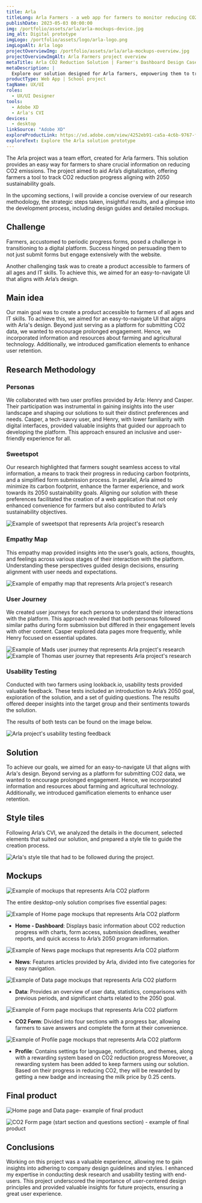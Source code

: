 ```yaml
---
title: Arla
titleLong: Arla Farmers - a web app for farmers to monitor reducing CO2 emissions
publishDate: 2023-05-03 00:00:00
img: /portfolio/assets/arla/arla-mockups-device.jpg
img_alt: Digital prototype
imgLogo: /portfolio/assets/logo/arla-logo.png
imgLogoAlt: Arla logo
projectOverviewImg: /portfolio/assets/arla/arla-mockups-overview.jpg
projectOverviewImgAlt: Arla Farmers project overview
metaTitle: Arla CO2 Reduction Solution | Farmer's Dashboard Design Case Study
metaDescription: |
  Explore our solution designed for Arla farmers, empowering them to track their CO2 reduction progress. Discover the style tiles, mockups, and user-friendly features like data visualization, news updates, and a comprehensive form. Learn how we created a consistent and rewarding experience aligned with Arla's branding.
productType: Web App | School project
tagName: UX/UI
roles:
  - UX/UI Designer
tools:
  - Adobe XD
  - Arla's CVI
devices:
  - desktop
linkSource: "Adobe XD"
exploreProductLink: https://xd.adobe.com/view/4252eb91-ca5a-4c6b-9767-f0d8b09da18c-1701/?fullscreen
exploreText: Explore the Arla solution prototype
---
```


The Arla project was a team effort, created for Arla farmers. This solution provides an easy way for farmers to share crucial information on reducing CO2 emissions. The project aimed to aid Arla’s digitalization, offering farmers a tool to track CO2 reduction progress aligning with 2050 sustainability goals.

In the upcoming sections, I will provide a concise overview of our research methodology, the strategic steps taken, insightful results, and a glimpse into the development process, including design guides and detailed mockups.

## Challenge

Farmers, accustomed to periodic progress forms, posed a challenge in transitioning to a digital platform. Success hinged on persuading them to not just submit forms but engage extensively with the website.

Another challenging task was to create a product accessible to farmers of all ages and IT skills. To achieve this, we aimed for an easy-to-navigate UI that aligns with Arla’s design.

## Main idea

Our main goal was to create a product accessible to farmers of all ages and IT skills. To achieve this, we aimed for an easy-to-navigate UI that aligns with Arla's design. Beyond just serving as a platform for submitting CO2 data, we wanted to encourage prolonged engagement. Hence, we incorporated information and resources about farming and agricultural technology. Additionally, we introduced gamification elements to enhance user retention.

## Research Methodology

### Personas
We collaborated with two user profiles provided by Arla: Henry and Casper. Their participation was instrumental in gaining insights into the user landscape and shaping our solutions to suit their distinct preferences and needs. Casper, a tech-savvy user, and Henry, with lower familiarity with digital interfaces, provided valuable insights that guided our approach to developing the platform. This approach ensured an inclusive and user-friendly experience for all.

### Sweetspot 
Our research highlighted that farmers sought seamless access to vital information, a means to track their progress in reducing carbon footprints, and a simplified form submission process. In parallel, Arla aimed to minimize its carbon footprint, enhance the farmer experience, and work towards its 2050 sustainability goals. Aligning our solution with these preferences facilitated the creation of a web application that not only enhanced convenience for farmers but also contributed to Arla’s sustainability objectives.

![Example of sweetspot that represents Arla project's research](/portfolio/assets/arla/arla-research-sweetspots.jpg)

### Empathy Map 
This empathy map provided insights into the user’s goals, actions, thoughts, and feelings across various stages of their interaction with the platform. Understanding these perspectives guided design decisions, ensuring alignment with user needs and expectations.

![Example of empathy map that represents Arla project's research](/portfolio/assets/arla/arla-research-empathy-map.jpg)

### User Journey 
We created user journeys for each persona to understand their interactions with the platform. This approach revealed that both personas followed similar paths during form submission but differed in their engagement levels with other content. Casper explored data pages more frequently, while Henry focused on essential updates.

![Example of Mads user journey that represents Arla project's research](/portfolio/assets/arla/arla-research-journey-1.jpg)
![Example of Thomas user journey that represents Arla project's research](/portfolio/assets/arla/arla-research-journey-2.jpg)

### Usability Testing 
Conducted with two farmers using lookback.io, usability tests provided valuable feedback. These tests included an introduction to Arla’s 2050 goal, exploration of the solution, and a set of guiding questions. The results offered deeper insights into the target group and their sentiments towards the solution.

The results of both tests can be found on the image below.

![Arla project's usability testing feedback](/portfolio/assets/arla/arla-usability-testing-results.jpg)

## Solution

To achieve our goals, we aimed for an easy-to-navigate UI that aligns with Arla's design. Beyond serving as a platform for submitting CO2 data, we wanted to encourage prolonged engagement. Hence, we incorporated information and resources about farming and agricultural technology. Additionally, we introduced gamification elements to enhance user retention.

## Style tiles

Following Arla’s CVI, we analyzed the details in the document, selected elements that suited our solution, and prepared a style tile to guide the creation process.

![Arla's style tile that had to be followed during the project.](/portfolio/assets/arla/arla-style-tiles.jpg)

## Mockups

![Example of mockups that represents Arla CO2 platform](/portfolio/assets/arla/arla-mockups.jpg)

The entire desktop-only solution comprises five essential pages:

![Example of Home page mockups that represents Arla CO2 platform](/portfolio/assets/arla/arla-mockups-home.jpg)

- **Home - Dashboard**: Displays basic information about CO2 reduction progress with charts, form access, submission deadlines, weather reports, and quick access to Arla’s 2050 program information.

![Example of News page mockups that represents Arla CO2 platform](/portfolio/assets/arla/arla-mockups-news.jpg)

- **News**: Features articles provided by Arla, divided into five categories for easy navigation.

![Example of Data page mockups that represents Arla CO2 platform](/portfolio/assets/arla/arla-mockups-data.jpg)                
              
- **Data**: Provides an overview of user data, statistics, comparisons with previous periods, and significant charts related to the 2050 goal.

![Example of Form page mockups that represents Arla CO2 platform](/portfolio/assets/arla/arla-mockups-form.jpg)

- **CO2 Form**: Divided into four sections with a progress bar, allowing farmers to save answers and complete the form at their convenience.

![Example of Profile page mockups that represents Arla CO2 platform](/portfolio/assets/arla/arla-mockups-profile.jpg)

- **Profile**: Contains settings for language, notifications, and themes, along with a rewarding system based on CO2 reduction progress Moreover, a rewarding system has been added to keep farmers using our solution. Based on their progress in reducing CO2, they will be rewarded by getting a new badge and increasing the milk price by 0.25 cents.



## Final product

![Home page and Data page- example of final product](/portfolio/assets/arla/arla-mockups-home-data.jpg)

![CO2 Form page (start section and questions section) - example of final product](/portfolio/assets/arla/arla-mockups-forms.jpg)

## Conclusions

Working on this project was a valuable experience, allowing me to gain insights into adhering to company design guidelines and styles. I enhanced my expertise in conducting desk research and usability testing with end-users. This project underscored the importance of user-centered design principles and provided valuable insights for future projects, ensuring a great user experience.
